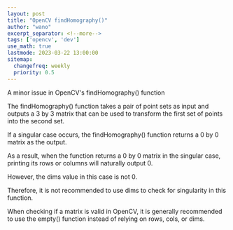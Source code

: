 ```yaml
---
layout: post
title: "OpenCV findHomography()"
author: "wano"
excerpt_separator: <!--more-->
tags: ['opencv', 'dev']
use_math: true
lastmode: 2023-03-22 13:00:00
sitemap:
  changefreq: weekly
  priority: 0.5
---
```


A minor issue in OpenCV's findHomography() function<!--more-->

The findHomography() function takes a pair of point sets as input and outputs a 3 by 3 matrix that can be used to transform the first set of points into the second set.

If a singular case occurs, the findHomography() function returns a 0 by 0 matrix as the output.

As a result, when the function returns a 0 by 0 matrix in the singular case, printing its rows or columns will naturally output 0.

However, the dims value in this case is not 0.

Therefore, it is not recommended to use dims to check for singularity in this function.

When checking if a matrix is valid in OpenCV, it is generally recommended to use the empty() function instead of relying on rows, cols, or dims.